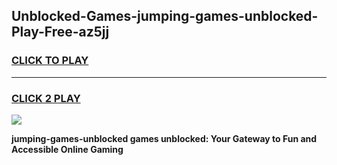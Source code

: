 
## Unblocked-Games-jumping-games-unblocked-Play-Free-az5jj
<h3>
<a href="https://premium76.site?title=jumping-games-unblocked&ref=10A">CLICK TO PLAY</a></h3>
<hr>

<h3>
<a href="https://premium76.site?title=jumping-games-unblocked&ref=10A">CLICK 2 PLAY</a>
  
</h3>

<a href="https://premium76.site?title=jumping-games-unblocked&ref=10A"><img src="https://clearcache.store/games.png"></a>


**jumping-games-unblocked games unblocked: Your Gateway to Fun and Accessible Online Gaming**
